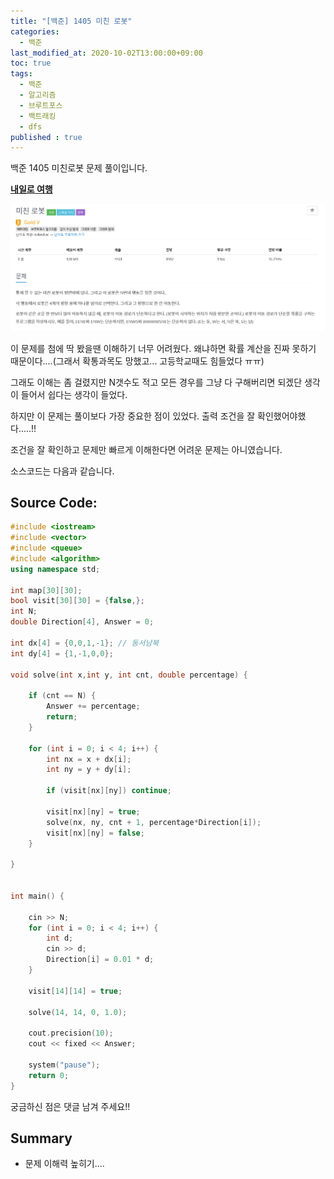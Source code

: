 ```yaml
---
title: "[백준] 1405 미친 로봇"
categories: 
  - 백준
last_modified_at: 2020-10-02T13:00:00+09:00
toc: true
tags: 
  - 백준
  - 알고리즘
  - 브루트포스
  - 백트래킹
  - dfs
published : true
---
```


백준 1405 미친로봇 문제 풀이입니다. 

**[내일로 여행](https://www.acmicpc.net/problem/1405)**

![문제](/assets/images/백준/BOJ_1405.png)

이 문제를 첨에 딱 봤을땐 이해하기 너무 어려웠다. 왜냐하면 확률 계산을 진짜 못하기 때문이다....(그래서 확통과목도 망했고... 고등학교때도 힘들었다 ㅠㅠ)

그래도 이해는 좀 걸렸지만 N갯수도 적고 모든 경우를 그냥 다 구해버리면 되겠단 생각이 들어서 쉽다는 생각이 들었다. 

하지만 이 문제는 풀이보다 가장 중요한 점이 있었다. 출력 조건을 잘 확인했어야했다.....!!

조건을 잘 확인하고 문제만 빠르게 이해한다면 어려운 문제는 아니였습니다. 

소스코드는 다음과 같습니다. 

Source Code:
-----

```cpp
#include <iostream>
#include <vector>
#include <queue>
#include <algorithm>
using namespace std;

int map[30][30];
bool visit[30][30] = {false,};
int N;
double Direction[4], Answer = 0;

int dx[4] = {0,0,1,-1}; // 동서남북
int dy[4] = {1,-1,0,0};

void solve(int x,int y, int cnt, double percentage) {

	if (cnt == N) {
		Answer += percentage;
		return;
	}

	for (int i = 0; i < 4; i++) {
		int nx = x + dx[i];
		int ny = y + dy[i];

		if (visit[nx][ny]) continue;

		visit[nx][ny] = true;
		solve(nx, ny, cnt + 1, percentage*Direction[i]);
		visit[nx][ny] = false;
	}

}


int main() {

	cin >> N;
	for (int i = 0; i < 4; i++) {
		int d;
		cin >> d;
		Direction[i] = 0.01 * d;
	}

	visit[14][14] = true;

	solve(14, 14, 0, 1.0);

	cout.precision(10);
	cout << fixed << Answer;

	system("pause");
	return 0;
}
```

궁금하신 점은 댓글 남겨 주세요!! 

## Summary 
- 문제 이해력 높히기....